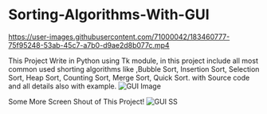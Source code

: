 # Sorting-Algorithms-With-GUI


https://user-images.githubusercontent.com/71000042/183460777-75f95248-53ab-45c7-a7b0-d9ae2d8b077c.mp4


This Project Write in Python using Tk module, in this project include all most common used shorting algorithms like ,Bubble Sort, Insertion Sort, Selection Sort, Heap Sort, Counting Sort, Merge Sort, Quick Sort. with Source code and all details also with example.
![GUI Image](https://user-images.githubusercontent.com/71000042/132973204-1a0a796f-3fd0-4642-8ca2-97c4bee2dae3.png)

Some More Screen Shout of This Project!
![GUI SS](https://user-images.githubusercontent.com/71000042/148328472-2045673c-3597-4c7e-9b44-b8a6286ce697.png)

